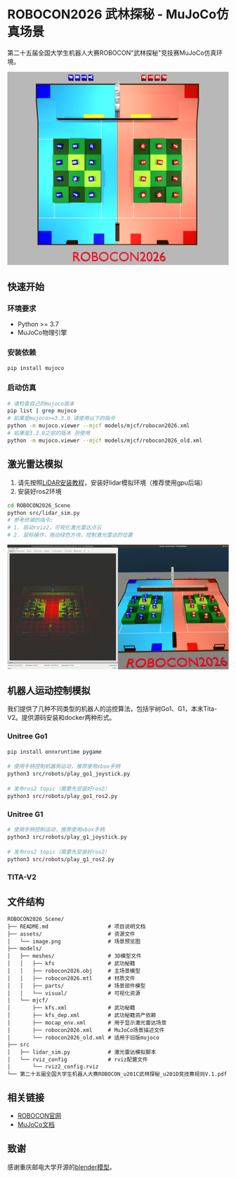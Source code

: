 # ROBOCON2026 武林探秘 - MuJoCo仿真场景

第二十五届全国大学生机器人大赛ROBOCON"武林探秘"竞技赛MuJoCo仿真环境。

<img src="assets/image.jpg" alt="场景预览" style="zoom:50%;" />

## 快速开始

### 环境要求
- Python >= 3.7
- MuJoCo物理引擎

### 安装依赖
```bash
pip install mujoco
```

### 启动仿真
```bash
# 请检查自己的mujoco版本
pip list | grep mujoco
# 如果是mujoco>=3.3.0 请使用以下的指令
python -m mujoco.viewer --mjcf models/mjcf/robocon2026.xml
# 如果是3.3.0之前的版本 则使用
python -m mujoco.viewer --mjcf models/mjcf/robocon2026_old.xml
```

## 激光雷达模拟

1. 请先按照[LiDAR安装教程](https://github.com/TATP-233/MuJoCo-LiDAR/blob/main/README_zh.md#%E5%BF%AB%E9%80%9F%E5%AE%89%E8%A3%85)，安装好lidar模拟环境（推荐使用gpu后端）
2. 安装好ros2环境

```bash
cd ROBOCON2026_Scene
python src/lidar_sim.py
# 参考终端的指令:
# 1. 启动rviz2，可视化激光雷达点云
# 2. 鼠标操作，拖动绿色方块，控制激光雷达的位置
```

<img src="./assets/lidar_sim.png" alt="image-lidar_sim" style="zoom:50%;" />

## 机器人运动控制模拟

我们提供了几种不同类型的机器人的运控算法，包括宇树Go1、G1，本末Tita-V2。提供源码安装和docker两种形式。

### Unitree Go1

```bash
pip install onnxruntime pygame

# 使用手柄控制机器狗运动，推荐使用xbox手柄
python3 src/robots/play_go1_joystick.py

# 发布ros2 topic（需要先安装好ros2）
python3 src/robots/play_go1_ros2.py
```

### Unitree G1

```bash
# 使用手柄控制运动，推荐使用xbox手柄
python3 src/robots/play_g1_joystick.py

# 发布ros2 topic（需要先安装好ros2）
python3 src/robots/play_g1_ros2.py
```


### TITA-V2

<!-- TODO -->

## 文件结构
```
ROBOCON2026_Scene/
├── README.md                   # 项目说明文档
├── assets/                     # 资源文件
│   └── image.png               # 场景预览图
├── models/
│   ├── meshes/                 # 3D模型文件
│   │   ├── kfs                 # 武功秘籍
│   │   ├── robocon2026.obj     # 主场景模型
│   │   ├── robocon2026.mtl     # 材质文件
│   │   ├── parts/              # 场景部件模型
│   │   └── visual/             # 可视化资源
│   └── mjcf/
│       ├── kfs.xml             # 武功秘籍
│       ├── kfs_dep.xml         # 武功秘籍资产依赖
│       ├── mocap_env.xml       # 用于显示激光雷达场景
│       ├── robocon2026.xml     # MuJoCo场景描述文件
│       └── robocon2026_old.xml # 适用于旧版mujoco
├── src
│   ├── lidar_sim.py            # 激光雷达模拟脚本
│   └── rviz_config             # rviz配置文件
│       └── rviz2_config.rviz
└── 第二十五届全国大学生机器人大赛ROBOCON_u201C武林探秘_u201D竞技赛规则V.1.pdf
```

## 相关链接
- [ROBOCON官网](http://robocon.org.cn/sys-index/)
- [MuJoCo文档](https://mujoco.readthedocs.io/)

## 致谢

感谢重庆邮电大学开源的[blender模型](https://rcbbs.top/t/topic/2261)。
